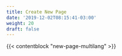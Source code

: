 ```yaml
---
title: Create New Page
date: '2019-12-02T08:15:41-03:00'
weight: 20
draft: false
---
```


{{< contentblock "new-page-multilang" >}}